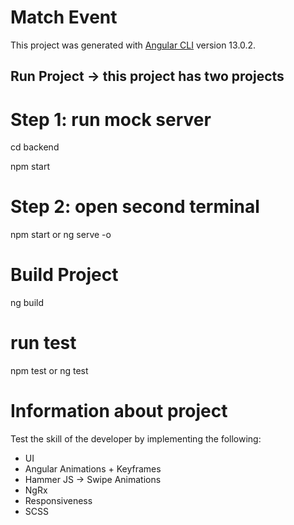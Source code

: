 # Match Event

This project was generated with [Angular CLI](https://github.com/angular/angular-cli) version 13.0.2.

## Run Project -> this project has two projects 

# Step 1: run mock server 
cd backend

npm start

# Step 2: open second terminal
npm start or ng serve -o

# Build Project
ng build 

# run test
npm test or ng test 

# Information about project 
Test the skill of the developer by implementing the following:
- UI 
- Angular Animations + Keyframes
- Hammer JS -> Swipe Animations
- NgRx
- Responsiveness
- SCSS
